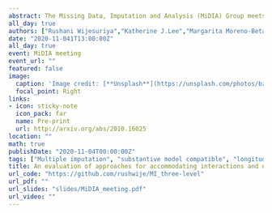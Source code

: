 ```yaml
---
abstract: The Missing Data, Imputation and Analysis (MiDIA) Group meets 4 times a year, to discuss work in progress in the area of missing data methodology. Its members come from LSHTM, University of Bristol, Murdoch Childrens Research Institute, MRC CTU and MRC Biostatistics Unit.
all_day: true
authors: ["Rushani Wijesuriya","Katherine J.Lee","Margarita Moreno-Betancur","John Carlin","Anurika De Silva"]
date: "2020-11-041T13:00:00Z"
all_day: true
event: MiDIA meeting
event_url: ""
featured: false
image:
  caption: 'Image credit: [**Unsplash**](https://unsplash.com/photos/bzdhc5b3Bxs)'
  focal_point: Right
links:
- icon: sticky-note
  icon_pack: far
  name: Pre-print
  url: http://arxiv.org/abs/2010.16025
location: ""
math: true
publishDate: "2020-11-04T00:00:00Z"
tags: ["Multiple imputation", "substantive model compatible", "longitudinal", "non-linearities", "interactions","Missing data"]
title: An evaluation of approaches for accommodating interactions and non-linear terms in multiple imputation of incomplete three-level data
url_code: "https://github.com/rushwije/MI_three-level"
url_pdf: ""
url_slides: "slides/MiDIA_meeting.pdf"
url_video: ""
---
```


